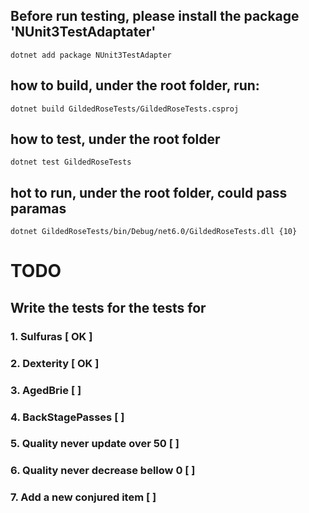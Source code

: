 ## Before run testing, please install the package 'NUnit3TestAdaptater'

``
dotnet add package NUnit3TestAdapter
``

## how to build, under the root folder, run:

``
dotnet build GildedRoseTests/GildedRoseTests.csproj
``

## how to test, under the root folder

``
dotnet test GildedRoseTests
``

## hot to run, under the root folder, could pass paramas

``
dotnet GildedRoseTests/bin/Debug/net6.0/GildedRoseTests.dll {10}
``



# TODO

## Write the tests for the tests for

### 1. Sulfuras                         [ OK ]

### 2. Dexterity                        [ OK ]

### 3. AgedBrie                         [    ]

### 4. BackStagePasses                  [    ]

### 5. Quality never update over 50     [    ]

### 6. Quality never decrease bellow 0  [    ]

### 7. Add a new conjured item          [    ]